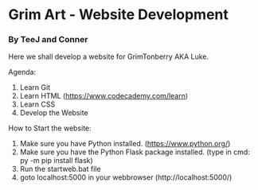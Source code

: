# Grim Art - Website Development
### By TeeJ and Conner

Here we shall develop a website for GrimTonberry AKA Luke.

Agenda:
1. Learn Git
2. Learn HTML (https://www.codecademy.com/learn)
3. Learn CSS
4. Develop the Website

How to Start the website:
1. Make sure you have Python installed. (https://www.python.org/)
2. Make sure you have the Python Flask package installed. (type in cmd: py -m pip install flask)
3. Run the startweb.bat file
4. goto localhost:5000 in your webbrowser (http://localhost:5000/)
